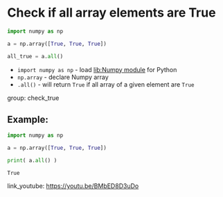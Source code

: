 # Check if all array elements are True

```python
import numpy as np

a = np.array([True, True, True])

all_true = a.all()
```

- `import numpy as np` - load [lib:Numpy module](/python-numpy/how-to-install-python-numpy-lib) for Python
- `np.array` - declare Numpy array
- `.all()` - will return `True` if all array of a given element are `True`

group: check_true

## Example: 
```python
import numpy as np

a = np.array([True, True, True])

print( a.all() )
```
```
True

```

link_youtube: https://youtu.be/BMbED8D3uDo

